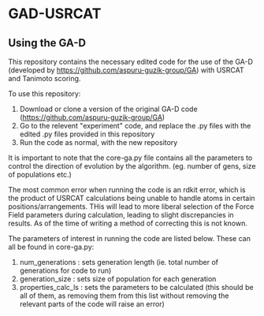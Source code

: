 # GAD-USRCAT

## Using the GA-D
This repository contains the necessary edited code for the use of the GA-D (developed by https://github.com/aspuru-guzik-group/GA) with USRCAT and Tanimoto scoring.

To use this repository:
1. Download or clone a version of the original GA-D code (https://github.com/aspuru-guzik-group/GA)
2. Go to the relevent "experiment" code, and replace the .py files with the edited .py files provided in this repository
3. Run the code as normal, with the new repository

It is important to note that the core-ga.py file contains all the parameters to control the direction of evolution by the algorithm. (eg. number of gens, size of populations etc.)

The most common error when running the code is an rdkit error, which is the product of USRCAT calculations being unable to handle atoms in certain positions/arrangements. THis will lead to more liberal selection of the Force Field parameters during calculation, leading to slight discrepancies in results. As of the time of writing a method of correcting this is not known.

The parameters of interest in running the code are listed below. These can all be found in core-ga.py:
1. num_generations          : sets generation length (ie. total number of generations for code to run)
2. generation_size          : sets size of population for each generation
3. properties_calc_ls       : sets the parameters to be calculated (this should be all of them, as removing them from this list without removing the relevant parts of the code will raise an error)
